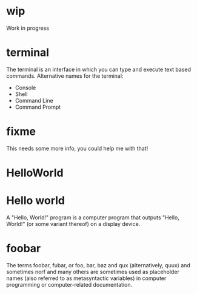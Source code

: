 # wip
Work in progress

# terminal
The terminal is an interface in which you can type and execute text based commands.
Alternative names for the terminal:  
* Console
* Shell
* Command Line
* Command Prompt

# fixme
This needs some more info, you could help me with that!

# HelloWorld
# Hello world
A "Hello, World!" program is a computer program that outputs "Hello, World!" (or some variant thereof) on a display device.

# foobar
The terms foobar, fubar, or foo, bar, baz and qux (alternatively, quux) and sometimes norf and many others are sometimes used as placeholder names (also referred to as metasyntactic variables) in computer programming or computer-related documentation.